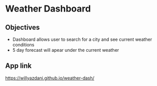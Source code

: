 # Weather Dashboard

## Objectives
- Dashboard allows user to search for a city and see current weather conditions
- 5 day forecast will apear under the current weather


## App link
https://willyazdani.github.io/weather-dash/
